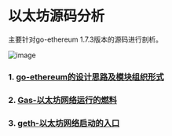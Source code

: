 以太坊源码分析
==================

主要针对go-ethereum 1.7.3版本的源码进行剖析。


![image](https://github.com/toints/Ethereum-Source-Analysis/blob/master/0.imgs/eth_0.1.jpg)

### 1. [go-ethereum的设计思路及模块组织形式](https://github.com/toints/Ethereum-Source-Analysis/blob/master/0.1%20go-ethereum%E7%9A%84%E8%AE%BE%E8%AE%A1%E6%80%9D%E8%B7%AF%E5%8F%8A%E6%A8%A1%E5%9D%97%E7%BB%84%E7%BB%87%E5%BD%A2%E5%BC%8F.md)

### 2. [Gas-以太坊网络运行的燃料](https://github.com/toints/Ethereum-Source-Analysis/blob/master/1.1%20Gas-%E4%BB%A5%E5%A4%AA%E5%9D%8A%E7%BD%91%E7%BB%9C%E8%BF%90%E8%A1%8C%E7%9A%84%E7%87%83%E6%96%99.md)

### 3. [geth-以太坊网络启动的入口](https://github.com/toints/Ethereum-Source-Analysis/blob/master/1.2%20geth-%E4%BB%A5%E5%A4%AA%E5%9D%8A%E7%BD%91%E7%BB%9C%E5%90%AF%E5%8A%A8%E7%9A%84%E5%85%A5%E5%8F%A3.md)
